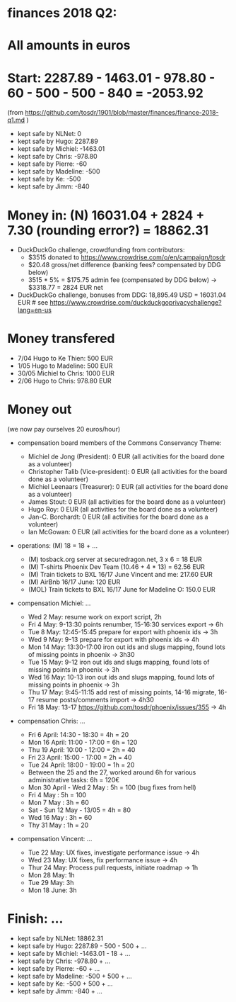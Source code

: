 # finances 2018 Q2:

# All amounts in euros
# Start: 2287.89 - 1463.01 - 978.80 - 60 - 500 - 500 - 840 = -2053.92
(from https://github.com/tosdr/1901/blob/master/finances/finance-2018-q1.md )

* kept safe by NLNet: 0
* kept safe by Hugo: 2287.89
* kept safe by Michiel: -1463.01
* kept safe by Chris: -978.80
* kept safe by Pierre: -60
* kept safe by Madeline: -500
* kept safe by Ke: -500
* kept safe by Jimm: -840

# Money in: (N) 16031.04 + 2824 + 7.30 (rounding error?) = 18862.31
* DuckDuckGo challenge, crowdfunding from contributors:
  * $3515 donated to https://www.crowdrise.com/o/en/campaign/tosdr
  * $20.48 gross/net difference (banking fees? compensated by DDG below)
  * 3515 * 5% = $175.75 admin fee (compensated by DDG below)
  -> $3318.77 = 2824 EUR net
* DuckDuckGo challenge, bonuses from DDG: 18,895.49 USD = 16031.04 EUR  # see https://www.crowdrise.com/duckduckgoprivacychallenge?lang=en-us

# Money transfered
* 7/04 Hugo to Ke Thien: 500 EUR
* 1/05 Hugo to Madeline: 500 EUR
* 30/05 Michiel to Chris: 1000 EUR
* 2/06 Hugo to Chris: 978.80 EUR

# Money out

(we now pay ourselves 20 euros/hour)

* compensation board members of the Commons Conservancy Theme:
   * Michiel de Jong (President):		0 EUR (all activities for the board done as a volunteer)
   * Christopher Talib (Vice-president):	0 EUR (all activities for the board done as a volunteer)
   * Michiel Leenaars (Treasurer):		0 EUR (all activities for the board done as a volunteer)
   * James Stout:				0 EUR (all activities for the board done as a volunteer)
   * Hugo Roy:					0 EUR (all activities for the board done as a volunteer)
   * Jan-C. Borchardt:				0 EUR (all activities for the board done as a volunteer)
   * Ian McGowan:				0 EUR (all activities for the board done as a volunteer)
   
* operations: (M) 18 = 18 + ...
   * (M) tosback.org server at securedragon.net, 3 x 6 = 18 EUR
   * (M) T-shirts Phoenix Dev Team (10.46 + 4 * 13) = 62.56 EUR
   * (M) Train tickets to BXL 16/17 June Vincent and me: 217.60 EUR
   * (M) AirBnb 16/17 June: 120 EUR
   * (MOL) Train tickets to BXL 16/17 June for Madeline O: 150.0 EUR
   
* compensation Michiel: ...
   * Wed 2 May: resume work on export script, 2h
   * Fri 4 May: 9-13:30 points renumber, 15-16:30 services export -> 6h
   * Tue 8 May: 12:45-15:45 prepare for export with phoenix ids -> 3h
   * Wed 9 May: 9-13 prepare for export with phoenix ids -> 4h
   * Mon 14 May: 13:30-17:00 iron out ids and slugs mapping, found lots of missing points in phoenix -> 3h30
   * Tue 15 May: 9-12 iron out ids and slugs mapping, found lots of missing points in phoenix -> 3h
   * Wed 16 May: 10-13 iron out ids and slugs mapping, found lots of missing points in phoenix -> 3h
   * Thu 17 May: 9:45-11:15 add rest of missing points, 14-16 migrate, 16-17 resume posts/comments import -> 4h30
   * Fri 18 May: 13-17 https://github.com/tosdr/phoenix/issues/355 -> 4h

* compensation Chris: ...
   * Fri 6 April: 14:30 - 18:30 = 4h = 20
   * Mon 16 April: 11:00 - 17:00 = 6h = 120
   * Thu 19 April: 10:00 - 12:00 = 2h = 40
   * Fri 23 April: 15:00 - 17:00 = 2h = 40
   * Tue 24 April: 18:00 - 19:00 = 1h = 20
   * Between the 25 and the 27, worked around 6h for various administrative tasks: 6h = 120€
   * Mon 30 April - Wed 2 May : 5h = 100 (bug fixes from hell)
   * Fri 4 May : 5h = 100
   * Mon 7 May : 3h = 60
   * Sat - Sun 12 May - 13/05 = 4h = 80
   * Wed 16 May : 3h = 60
   * Thy 31 May : 1h = 20

* compensation Vincent: ...
   * Tue 22 May: UX fixes, investigate performance issue -> 4h
   * Wed 23 May: UX fixes, fix performance issue -> 4h
   * Thur 24 May: Process pull requests, initiate roadmap -> 1h
   * Mon 28 May: 1h
   * Tue 29 May: 3h
   * Mon 18 June: 3h

# Finish: ...

* kept safe by NLNet: 18862.31
* kept safe by Hugo: 2287.89 - 500 - 500 + ...
* kept safe by Michiel: -1463.01 - 18 + ...
* kept safe by Chris: -978.80 + ...
* kept safe by Pierre: -60 + ...
* kept safe by Madeline: -500 + 500 + ...
* kept safe by Ke: -500 + 500 + ...
* kept safe by Jimm: -840 + ...
